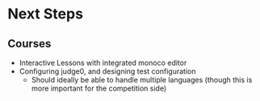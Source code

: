 # Next Steps

## Courses

* Interactive Lessons with integrated monoco editor
* Configuring judge0, and designing test configuration
    * Should ideally be able to handle multiple languages (though this is more important for the competition side)